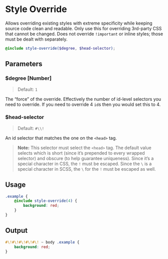 # Style Override

Allows overriding existing styles with extreme specificity while keeping source code clean and readable. Only use this for overriding 3rd-party CSS that cannot be changed. Does not override `!important` or inline styles; those must be dealt with separately.

```scss
@include style-override($degree, $head-selector);
```

## Parameters

### $degree [Number]

> Default: `1`

The “force” of the override. Effectively the number of id-level selectors you need to override. If you need to override 4 `id`s then you would set this to 4.

### $head-selector

> Default: `#\\!`

An id selector that matches the one on the `<head>` tag.

> **Note:** This selector must select the `<head>` tag. The default value selects <head id="!"> which is short (since it’s prepended to every wrapped selector) and obscure (to help guarantee uniqueness). Since it’s a special character in CSS, the `!` must be escaped. Since the `\` is a special character in SCSS, the `\` for the `!` must be escaped as well.

## Usage

```scss
.example {
    @include style-override(4) {
        background: red;
    }
}
```

## Output

```scss
#\!#\!#\!#\!#\! ~ body .example {
    background: red;
}
```

